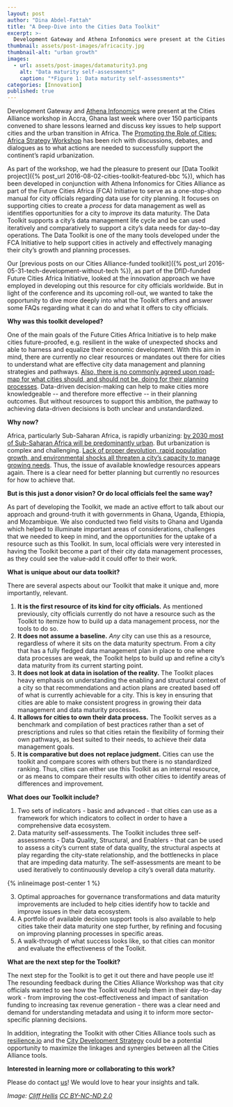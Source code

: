 ```yaml
---
layout: post
author: "Dina Abdel-Fattah"
title: "A Deep-Dive into the Cities Data Toolkit" 
excerpt: >-
  Development Gateway and Athena Infonomics were present at the Cities Alliance workshop in Accra, Ghana last week where over 150 participants convened to share lessons learned and discuss key issues to help support cities and the urban transition in Africa. The Promoting the Role of Cities: Africa Strategy Workshop has been rich with discussions, debates, and dialogues as to what actions are needed to successfully support the continent’s rapid urbanization....
thumbnail: assets/post-images/africacity.jpg
thumbnail-alt: "urban growth"
images:
  - url: assets/post-images/datamaturity3.png
    alt: "Data maturity self-assessments"
    caption: "*Figure 1: Data maturity self-assessments*"
categories: [Innovation]
published: true
---
```


Development Gateway and [Athena Infonomics](https://www.athenainfonomics.in) were present at the Cities Alliance workshop in Accra, Ghana last week where over 150 participants convened to share lessons learned and discuss key issues to help support cities and the urban transition in Africa. The [Promoting the Role of Cities: Africa Strategy Workshop](http://www.citiesalliance.org/node/5814) has been rich with discussions, debates, and dialogues as to what actions are needed to successfully support the continent’s rapid urbanization. 

As part of the workshop, we had the pleasure to present our [Data Toolkit project]({% post_url 2016-08-02-cities-toolkit-featured-bbc %}), which has been developed in conjunction with Athena Infonomics for Cities Alliance as part of the Future Cities Africa (FCA) Initiative to serve as a one-stop-shop manual for city officials regarding data use for city planning. It focuses on supporting cities to create a *process* for data management as well as identifies opportunities for a city to *improve* its data maturity. The Data Toolkit supports a city’s data management life cycle and be can used iteratively and comparatively to support a city’s data needs for day-to-day operations. The Data Toolkit is one of the many tools developed under the FCA Initiative to help support cities in actively and effectively managing their city’s growth and planning processes.

Our [previous posts on our Cities Alliance-funded toolkit]({% post_url 2016-05-31-tech-development-without-tech %}), as part of the DfID-funded Future Cities Africa Initiative, looked at the innovation approach we have employed in developing out this resource for city officials worldwide. But in light of the conference and its upcoming roll-out, we wanted to take the opportunity to dive more deeply into what the Toolkit offers and answer some FAQs regarding what it can do and what it offers to city officials. 
 
**Why was this toolkit developed?**

One of the main goals of the Future Cities Africa Initiative is to help make cities future-proofed, e.g. resilient in the wake of unexpected shocks and able to harness and equalize their economic development. With this aim in mind, there are currently no clear resources or mandates out there for cities to understand what are effective city data management and planning strategies and pathways. [Also, there is no commonly agreed upon road-map for what cities should, and should not be, doing for their planning processes](http://unhabitat.org/the-state-of-planning-in-africa/). Data-driven decision-making can help to make cities more knowledgeable -- and therefore more effective -- in their planning outcomes. But without resources to support this ambition, the pathway to achieving data-driven decisions is both unclear and unstandardized.

**Why now?**

Africa, particularly Sub-Saharan Africa, is rapidly urbanizing: [by 2030 most of Sub-Saharan Africa will be predominantly urban](https://www.citiesalliance.org/sites/citiesalliance.org/files/CA_Docs/resources/paper-pres/ssa/eng/chap_2.pdf). But urbanization is complex and challenging. [Lack of proper devolution, rapid population growth, and environmental shocks all threaten a city’s capacity to manage growing needs](http://www.citylab.com/politics/2015/03/why-africas-booming-cities-need-more-autonomy-in-urban-planning/386585/). Thus, the issue of available knowledge resources appears again. There is a clear need for better planning but currently no resources for how to achieve that.
 
**But is this just a donor vision? Or do local officials feel the same way?**

As part of developing the Toolkit, we made an active effort to talk about our approach and ground-truth it with governments in Ghana, Uganda, Ethiopia, and Mozambique. We also conducted two field visits to Ghana and Uganda which helped to illuminate important areas of considerations, challenges that we needed to keep in mind, and the opportunities for the uptake of a resource such as this Toolkit. In sum, local officials were very interested in having the Toolkit become a part of their city data management processes, as they could see the value-add it could offer to their work.

**What is unique about our data toolkit?**

There are several aspects about our Toolkit that make it unique and, more importantly, relevant.  

1.	**It is the first resource of its kind for city officials.** As mentioned previously, city officials currently do not have a resource such as the Toolkit to itemize how to build up a data management process, nor the tools to do so.
2.	**It does not assume a baseline.** *Any* city can use this as a resource, regardless of where it sits on the data maturity spectrum. From a city that has a fully fledged data management plan in place to one where data processes are weak, the Toolkit helps to build up and refine a city’s data maturity from its current starting point.
3.	**It does not look at data in isolation of the reality.** The Toolkit places heavy emphasis on understanding the enabling and structural context of a city so that recommendations and action plans are created based off of what is currently achievable for a city. This is key in ensuring that cities are able to make consistent progress in growing their data management and data maturity processes.
4.	**It allows for cities to own their data process.** The Toolkit serves as a benchmark and compilation of best practices rather than a set of prescriptions and rules so that cities retain the flexibility of forming their own pathways, as best suited to their needs, to achieve their data management goals.
5.	**It is comparative but does not replace judgment.** Cities can use the toolkit and compare scores with others but there is no standardized ranking. Thus, cities can either use this Toolkit as an internal resource, or as means to compare their results with other cities to identify areas of differences and improvement.

**What does our Toolkit include?**

1.	Two sets of indicators - basic and advanced - that cities can use as a framework for which indicators to collect in order to have a comprehensive data ecosystem.
2.	Data maturity self-assessments. The Toolkit includes three self-assessments - Data Quality, Structural, and Enablers - that can be used to assess a city’s current state of data quality, the structural aspects at play regarding the city-state relationship, and the bottlenecks in place that are impeding data maturity. The self-assessments are meant to be used iteratively to continuously develop a city’s overall data maturity.

{% inlineimage post-center 1 %}

3.	Optimal approaches for governance transformations and data maturity improvements are included to help cities identify how to tackle and improve issues in their data ecosystem.
4.	A portfolio of available decision support tools is also available to help cities take their data maturity one step further, by refining and focusing on improving planning processes in specific areas.
5.	A walk-through of what success looks like, so that cities can monitor and evaluate the effectiveness of the Toolkit.

**What are the next step for the Toolkit?**

The next step for the Toolkit is to get it out there and have people use it! The resounding feedback during the Cities Alliance Workshop was that city officials wanted to see how the Toolkit would help them in their day-to-day work - from improving the cost-effectiveness and impact of sanitation funding to increasing tax revenue generation - there was a clear need and demand for understanding metadata and using it to inform more sector-specific planning decisions.

In addition, integrating the Toolkit with other Cities Alliance tools such as [resilience.io](http://resilience.io) and the [City Development Strategy](http://www.citiesalliance.org/cds) could be a potential opportunity to maximize the linkages and synergies between all the Cities Alliance tools. 

**Interested in learning more or collaborating to this work?** 

Please do contact [us](mailto:info@opengovhub.org)! We would love to hear your insights and talk.

*Image: [Cliff Hellis](https://www.flickr.com/photos/30099537@N02/7105129557/) [CC BY-NC-ND 2.0](https://creativecommons.org/licenses/by-nc-nd/2.0/)*
